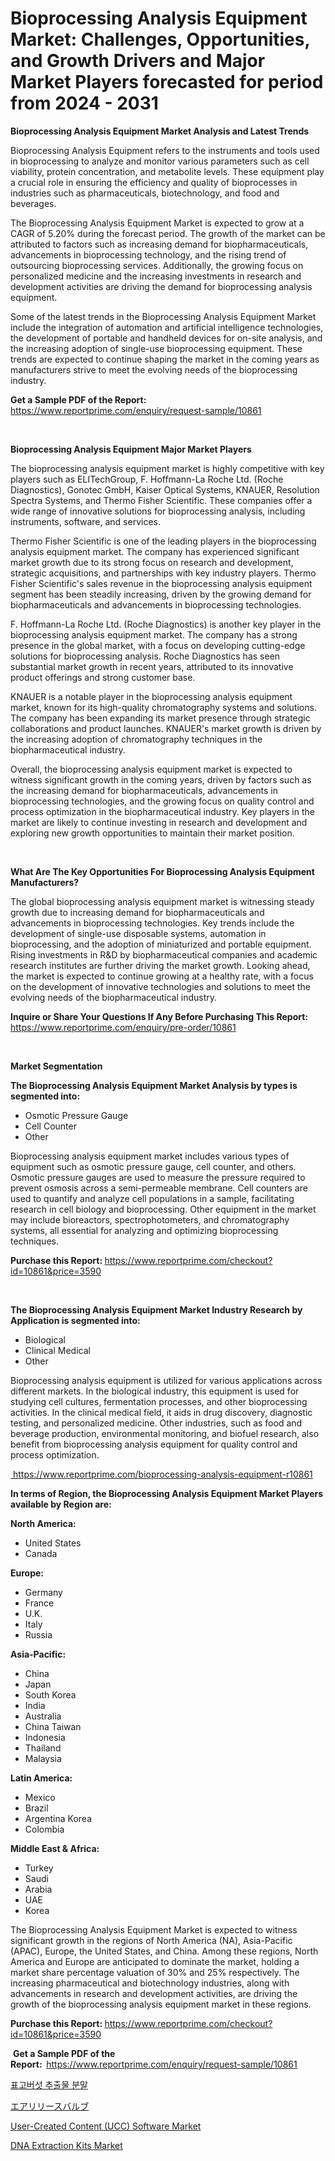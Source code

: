 <p><h1>Bioprocessing Analysis Equipment Market: Challenges, Opportunities, and Growth Drivers and Major Market Players forecasted for period from 2024 - 2031</h1></p><p><strong>Bioprocessing Analysis Equipment Market Analysis and Latest Trends</strong></p>
<p><p>Bioprocessing Analysis Equipment refers to the instruments and tools used in bioprocessing to analyze and monitor various parameters such as cell viability, protein concentration, and metabolite levels. These equipment play a crucial role in ensuring the efficiency and quality of bioprocesses in industries such as pharmaceuticals, biotechnology, and food and beverages.</p><p>The Bioprocessing Analysis Equipment Market is expected to grow at a CAGR of 5.20% during the forecast period. The growth of the market can be attributed to factors such as increasing demand for biopharmaceuticals, advancements in bioprocessing technology, and the rising trend of outsourcing bioprocessing services. Additionally, the growing focus on personalized medicine and the increasing investments in research and development activities are driving the demand for bioprocessing analysis equipment.</p><p>Some of the latest trends in the Bioprocessing Analysis Equipment Market include the integration of automation and artificial intelligence technologies, the development of portable and handheld devices for on-site analysis, and the increasing adoption of single-use bioprocessing equipment. These trends are expected to continue shaping the market in the coming years as manufacturers strive to meet the evolving needs of the bioprocessing industry.</p></p>
<p><strong>Get a Sample PDF of the Report:&nbsp;</strong> <a href="https://www.reportprime.com/enquiry/request-sample/10861">https://www.reportprime.com/enquiry/request-sample/10861</a></p>
<p>&nbsp;</p>
<p><strong>Bioprocessing Analysis Equipment Major Market Players</strong></p>
<p><p>The bioprocessing analysis equipment market is highly competitive with key players such as ELITechGroup, F. Hoffmann-La Roche Ltd. (Roche Diagnostics), Gonotec GmbH, Kaiser Optical Systems, KNAUER, Resolution Spectra Systems, and Thermo Fisher Scientific. These companies offer a wide range of innovative solutions for bioprocessing analysis, including instruments, software, and services.</p><p>Thermo Fisher Scientific is one of the leading players in the bioprocessing analysis equipment market. The company has experienced significant market growth due to its strong focus on research and development, strategic acquisitions, and partnerships with key industry players. Thermo Fisher Scientific's sales revenue in the bioprocessing analysis equipment segment has been steadily increasing, driven by the growing demand for biopharmaceuticals and advancements in bioprocessing technologies.</p><p>F. Hoffmann-La Roche Ltd. (Roche Diagnostics) is another key player in the bioprocessing analysis equipment market. The company has a strong presence in the global market, with a focus on developing cutting-edge solutions for bioprocessing analysis. Roche Diagnostics has seen substantial market growth in recent years, attributed to its innovative product offerings and strong customer base.</p><p>KNAUER is a notable player in the bioprocessing analysis equipment market, known for its high-quality chromatography systems and solutions. The company has been expanding its market presence through strategic collaborations and product launches. KNAUER's market growth is driven by the increasing adoption of chromatography techniques in the biopharmaceutical industry.</p><p>Overall, the bioprocessing analysis equipment market is expected to witness significant growth in the coming years, driven by factors such as the increasing demand for biopharmaceuticals, advancements in bioprocessing technologies, and the growing focus on quality control and process optimization in the biopharmaceutical industry. Key players in the market are likely to continue investing in research and development and exploring new growth opportunities to maintain their market position.</p></p>
<p>&nbsp;</p>
<p><strong>What Are The Key Opportunities For Bioprocessing Analysis Equipment Manufacturers?</strong></p>
<p><p>The global bioprocessing analysis equipment market is witnessing steady growth due to increasing demand for biopharmaceuticals and advancements in bioprocessing technologies. Key trends include the development of single-use disposable systems, automation in bioprocessing, and the adoption of miniaturized and portable equipment. Rising investments in R&D by biopharmaceutical companies and academic research institutes are further driving the market growth. Looking ahead, the market is expected to continue growing at a healthy rate, with a focus on the development of innovative technologies and solutions to meet the evolving needs of the biopharmaceutical industry.</p></p>
<p><strong>Inquire or Share Your Questions If Any Before Purchasing This Report:</strong> <a href="https://www.reportprime.com/enquiry/pre-order/10861">https://www.reportprime.com/enquiry/pre-order/10861</a></p>
<p>&nbsp;</p>
<p><strong>Market Segmentation</strong></p>
<p><strong>The Bioprocessing Analysis Equipment Market Analysis by types is segmented into:</strong></p>
<p><ul><li>Osmotic Pressure Gauge</li><li>Cell Counter</li><li>Other</li></ul></p>
<p><p>Bioprocessing analysis equipment market includes various types of equipment such as osmotic pressure gauge, cell counter, and others. Osmotic pressure gauges are used to measure the pressure required to prevent osmosis across a semi-permeable membrane. Cell counters are used to quantify and analyze cell populations in a sample, facilitating research in cell biology and bioprocessing. Other equipment in the market may include bioreactors, spectrophotometers, and chromatography systems, all essential for analyzing and optimizing bioprocessing techniques.</p></p>
<p><strong>Purchase this Report:&nbsp;</strong><a href="https://www.reportprime.com/checkout?id=10861&price=3590">https://www.reportprime.com/checkout?id=10861&price=3590</a></p>
<p>&nbsp;</p>
<p><strong>The Bioprocessing Analysis Equipment Market Industry Research by Application is segmented into:</strong></p>
<p><ul><li>Biological</li><li>Clinical Medical</li><li>Other</li></ul></p>
<p><p>Bioprocessing analysis equipment is utilized for various applications across different markets. In the biological industry, this equipment is used for studying cell cultures, fermentation processes, and other bioprocessing activities. In the clinical medical field, it aids in drug discovery, diagnostic testing, and personalized medicine. Other industries, such as food and beverage production, environmental monitoring, and biofuel research, also benefit from bioprocessing analysis equipment for quality control and process optimization.</p></p>
<p><a href="https://www.reportprime.com/bioprocessing-analysis-equipment-r10861">&nbsp;https://www.reportprime.com/bioprocessing-analysis-equipment-r10861</a></p>
<p><strong>In terms of Region, the Bioprocessing Analysis Equipment Market Players available by Region are:</strong></p>
<p>
    <p> <strong> North America: </strong>
        <ul>
            <li>United States</li>
            <li>Canada</li>
        </ul>
        </p> 
    <p> <strong> Europe: </strong>
        <ul>
            <li>Germany</li>
            <li>France</li>
            <li>U.K.</li>
            <li>Italy</li>
            <li>Russia</li>
        </ul>
        </p> 
    <p> <strong> Asia-Pacific: </strong>
        <ul>
            <li>China</li>
            <li>Japan</li>
            <li>South Korea</li>
            <li>India</li>
            <li>Australia</li>
            <li>China Taiwan</li>
            <li>Indonesia</li>
            <li>Thailand</li>
            <li>Malaysia</li>
        </ul>
        </p> 
    <p> <strong> Latin America: </strong>
        <ul>
            <li>Mexico</li>
            <li>Brazil</li>
            <li>Argentina Korea</li>
            <li>Colombia</li>
        </ul>
        </p> 
    <p> <strong> Middle East & Africa: </strong>
        <ul>
            <li>Turkey</li>
            <li>Saudi</li>
            <li>Arabia</li>
            <li>UAE</li>
            <li>Korea</li>
        </ul>
    </p>
    </p>
<p><p>The Bioprocessing Analysis Equipment Market is expected to witness significant growth in the regions of North America (NA), Asia-Pacific (APAC), Europe, the United States, and China. Among these regions, North America and Europe are anticipated to dominate the market, holding a market share percentage valuation of 30% and 25% respectively. The increasing pharmaceutical and biotechnology industries, along with advancements in research and development activities, are driving the growth of the bioprocessing analysis equipment market in these regions.</p></p>
<p><strong>Purchase this Report: </strong><a href="https://www.reportprime.com/checkout?id=10861&price=3590">https://www.reportprime.com/checkout?id=10861&price=3590</a></p>
<p>&nbsp;<strong>Get a Sample PDF of the Report:&nbsp;&nbsp;</strong><a href="https://www.reportprime.com/enquiry/request-sample/10861">https://www.reportprime.com/enquiry/request-sample/10861</a></p>
<p><strong></strong></p>
<p><p><a href="https://github.com/DavidRobb19/Market-Research-Report-List-1/blob/main/662058774674.md">표고버섯 추출물 분말</a></p><p><a href="https://github.com/KenyonJohns/Market-Research-Report-List-1/blob/main/955348379914.md">エアリリースバルブ</a></p><p><a href="https://www.linkedin.com/pulse/user-created-content-ucc-software-market-size-growth-outlook-noqgc">User-Created Content (UCC) Software Market</a></p><p><a href="https://github.com/barbarakss89/Market-Research-Report-List-1/blob/main/dna-extraction-kits-market.md">DNA Extraction Kits Market</a></p></p>